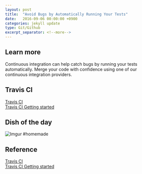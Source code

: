 ```yaml
---
layout: post
title:  "Avoid Bugs by Automatically Running Your Tests"
date:   2016-09-06 00:00:00 +0900
categories: jekyll update
type: Git/Github
excerpt_separator: <!--more-->
---
```

<!--more-->

Learn more
---
Continuous integration can help catch bugs by running your tests automatically.
Merge your code with confidence using one of our continuous integration providers.


Travis CI
---
[Travis CI][R1]<br />
[Travis CI Getting started][R2]


Dish of the day
---
![Imgur](http://i.imgur.com/K4zdqWq.jpg)
#homemade


Reference
---
[Travis CI][R1]<br />
[Travis CI Getting started][R2]

[R1]: https://github.com/integrations/travis-ci
[R2]: https://docs.travis-ci.com/user/getting-started/